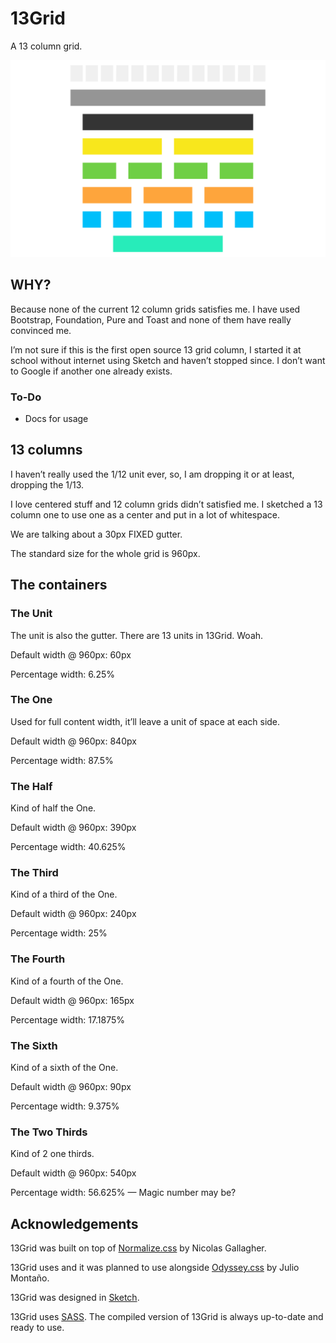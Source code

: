 # 13Grid

A 13 column grid.

![Screenshot Clean](/images/13Grid.png)



## WHY?

Because none of the current 12 column grids satisfies me. I have used Bootstrap, Foundation, Pure and Toast and none of them have really convinced me.

I’m not sure if this is the first open source 13 grid column, I started it at school without internet using Sketch and haven’t stopped since. I don’t want to Google if another one already exists.

### To-Do

- Docs for usage



## 13 columns

I haven’t really used the 1/12 unit ever, so, I am dropping it or at least, dropping the 1/13.

I love centered stuff and 12 column grids didn’t satisfied me. I sketched a 13 column one to use one as a center and put in a lot of whitespace.

We are talking about a 30px FIXED gutter.

The standard size for the whole grid is 960px.

## The containers

### The Unit

The unit is also the gutter. There are 13 units in 13Grid. Woah.

Default width @ 960px: 60px

Percentage width: 6.25%

### The One

Used for full content width, it’ll leave a unit of space at each side.

Default width @ 960px: 840px

Percentage width: 87.5%

### The Half

Kind of half the One.

Default width @ 960px: 390px

Percentage width: 40.625%

### The Third

Kind of a third of the One.

Default width @ 960px: 240px

Percentage width: 25%

### The Fourth

Kind of a fourth of the One.

Default width @ 960px: 165px

Percentage width: 17.1875%

### The Sixth

Kind of a sixth of the One.

Default width @ 960px: 90px

Percentage width: 9.375%

### The Two Thirds

Kind of 2 one thirds.

Default width @ 960px: 540px

Percentage width: 56.625% — Magic number may be?







## Acknowledgements

13Grid was built on top of [Normalize.css](https://github.com/necolas/normalize.css/) by Nicolas Gallagher. 

13Grid uses and it was planned to use alongside [Odyssey.css](https://github.com/Jmz7v/Odyssey.scss) by Julio Montaño. 

13Grid was designed in [Sketch](http://bohemiancoding.com/sketch/).

13Grid uses [SASS](http://sass-lang.com). The compiled version of 13Grid is always up-to-date and ready to use.